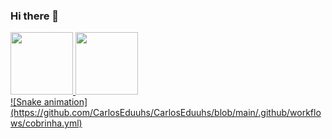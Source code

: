 ### Hi there 👋

<!--
**CarlosEduuhs/CarlosEduuhs** is a ✨ _special_ ✨ repository because its `README.md` (this file) appears on your GitHub profile.

Here are some ideas to get you started:

- 🔭 I’m currently working on ...
- 🌱 I’m currently learning ...
- 👯 I’m looking to collaborate on ...
- 🤔 I’m looking for help with ...
- 💬 Ask me about ...
- 📫 How to reach me: ...
- 😄 Pronouns: ...
- ⚡ Fun fact: ...
-->

<div>
  <a href="https://beacons.ai/CarlosEduardo">
  <img height="100em" src="https://github-readme-stats.vercel.app/api?username=CarlosEduardo&theme=dark&show_icons=true"/>
  <img height="100em" src="https://github-readme-stats.vercel.app/api/top-langs/?username=CarlosEduardo&layout=compact&langs_count=16&theme=dark"/>
</div>
  
<div> 
 ![Snake animation](https://github.com/CarlosEduuhs/CarlosEduuhs/blob/main/.github/workflows/cobrinha.yml)
</div>
